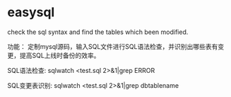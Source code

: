 # easysql
check the sql syntax and find the tables which been modified.


功能：
定制mysql源码，输入SQL文件进行SQL语法检查，并识别出哪些表有变更，提高SQL上线时备份的效率。


SQL语法检查:
sqlwatch <test.sql 2>&1|grep ERROR

SQL变更表识别:
sqlwatch <test.sql 2>&1|grep dbtablename
